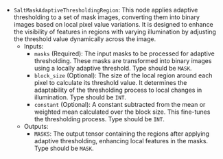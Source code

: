 - `SaltMaskAdaptiveThresholdingRegion`: This node applies adaptive thresholding to a set of mask images, converting them into binary images based on local pixel value variations. It is designed to enhance the visibility of features in regions with varying illumination by adjusting the threshold value dynamically across the image.
    - Inputs:
        - `masks` (Required): The input masks to be processed for adaptive thresholding. These masks are transformed into binary images using a locally adaptive threshold. Type should be `MASK`.
        - `block_size` (Optional): The size of the local region around each pixel to calculate its threshold value. It determines the adaptability of the thresholding process to local changes in illumination. Type should be `INT`.
        - `constant` (Optional): A constant subtracted from the mean or weighted mean calculated over the block size. This fine-tunes the thresholding process. Type should be `INT`.
    - Outputs:
        - `MASKS`: The output tensor containing the regions after applying adaptive thresholding, enhancing local features in the masks. Type should be `MASK`.
